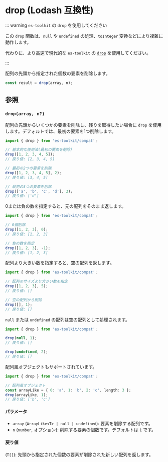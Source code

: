 # drop (Lodash 互換性)

::: warning `es-toolkit` の `drop` を使用してください

この `drop` 関数は、`null` や `undefined` の処理、`toInteger` 変換などにより複雑に動作します。

代わりに、より高速で現代的な `es-toolkit` の [`drop`](../../array/drop.md) を使用してください。

:::

配列の先頭から指定された個数の要素を削除します。

```typescript
const result = drop(array, n);
```

## 参照

### `drop(array, n?)`

配列の先頭からいくつかの要素を削除し、残りを取得したい場合に `drop` を使用します。デフォルトでは、最初の要素を1つ削除します。

```typescript
import { drop } from 'es-toolkit/compat';

// 基本的な使用法(最初の要素を削除)
drop([1, 2, 3, 4, 5]);
// 戻り値: [2, 3, 4, 5]

// 最初の2つの要素を削除
drop([1, 2, 3, 4, 5], 2);
// 戻り値: [3, 4, 5]

// 最初の3つの要素を削除
drop(['a', 'b', 'c', 'd'], 3);
// 戻り値: ['d']
```

0または負の数を指定すると、元の配列をそのまま返します。

```typescript
import { drop } from 'es-toolkit/compat';

// 0個削除
drop([1, 2, 3], 0);
// 戻り値: [1, 2, 3]

// 負の数を指定
drop([1, 2, 3], -1);
// 戻り値: [1, 2, 3]
```

配列より大きい数を指定すると、空の配列を返します。

```typescript
import { drop } from 'es-toolkit/compat';

// 配列のサイズより大きい数を指定
drop([1, 2, 3], 5);
// 戻り値: []

// 空の配列から削除
drop([], 1);
// 戻り値: []
```

`null` または `undefined` の配列は空の配列として処理されます。

```typescript
import { drop } from 'es-toolkit/compat';

drop(null, 1);
// 戻り値: []

drop(undefined, 2);
// 戻り値: []
```

配列風オブジェクトもサポートされています。

```typescript
import { drop } from 'es-toolkit/compat';

// 配列風オブジェクト
const arrayLike = { 0: 'a', 1: 'b', 2: 'c', length: 3 };
drop(arrayLike, 1);
// 戻り値: ['b', 'c']
```

#### パラメータ

- `array` (`ArrayLike<T> | null | undefined`): 要素を削除する配列です。
- `n` (`number`, オプション): 削除する要素の個数です。デフォルトは `1` です。

#### 戻り値

(`T[]`): 先頭から指定された個数の要素が削除された新しい配列を返します。
